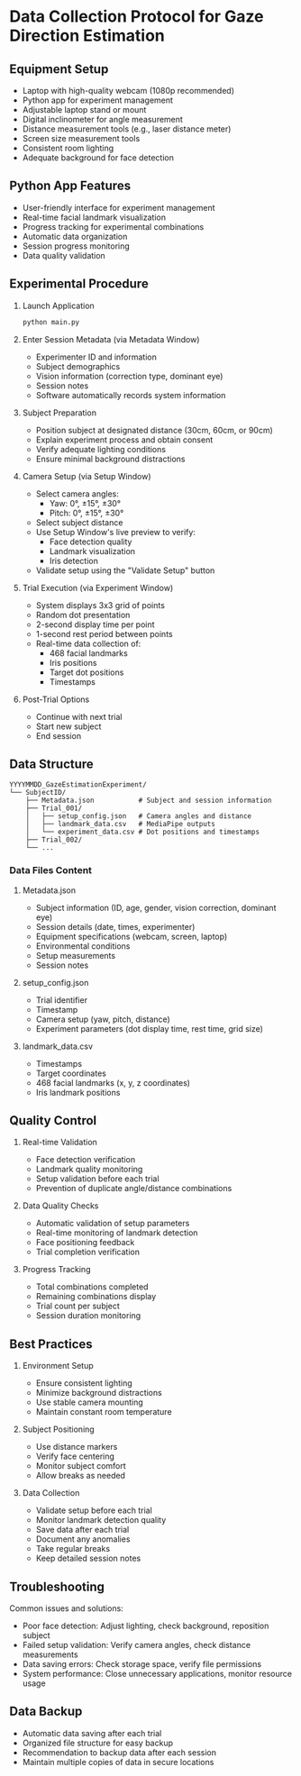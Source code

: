 # Data Collection Protocol for Gaze Direction Estimation

## Equipment Setup
- Laptop with high-quality webcam (1080p recommended)
- Python app for experiment management
- Adjustable laptop stand or mount
- Digital inclinometer for angle measurement
- Distance measurement tools (e.g., laser distance meter)
- Screen size measurement tools
- Consistent room lighting
- Adequate background for face detection

## Python App Features
- User-friendly interface for experiment management
- Real-time facial landmark visualization
- Progress tracking for experimental combinations
- Automatic data organization
- Session progress monitoring
- Data quality validation

## Experimental Procedure

1. Launch Application
   ```bash
   python main.py
   ```

2. Enter Session Metadata (via Metadata Window)
   - Experimenter ID and information
   - Subject demographics
   - Vision information (correction type, dominant eye)
   - Session notes
   - Software automatically records system information

3. Subject Preparation
   - Position subject at designated distance (30cm, 60cm, or 90cm)
   - Explain experiment process and obtain consent
   - Verify adequate lighting conditions
   - Ensure minimal background distractions

4. Camera Setup (via Setup Window)
   - Select camera angles:
     - Yaw: 0°, ±15°, ±30°
     - Pitch: 0°, ±15°, ±30°
   - Select subject distance
   - Use Setup Window's live preview to verify:
     - Face detection quality
     - Landmark visualization
     - Iris detection
   - Validate setup using the "Validate Setup" button

5. Trial Execution (via Experiment Window)
   - System displays 3x3 grid of points
   - Random dot presentation
   - 2-second display time per point
   - 1-second rest period between points
   - Real-time data collection of:
     - 468 facial landmarks
     - Iris positions
     - Target dot positions
     - Timestamps

6. Post-Trial Options
   - Continue with next trial
   - Start new subject
   - End session

## Data Structure

```
YYYYMMDD_GazeEstimationExperiment/
└── SubjectID/
    ├── Metadata.json           # Subject and session information
    ├── Trial_001/
    │   ├── setup_config.json   # Camera angles and distance
    │   ├── landmark_data.csv   # MediaPipe outputs
    │   └── experiment_data.csv # Dot positions and timestamps
    ├── Trial_002/
    └── ...
```

### Data Files Content

1. Metadata.json
   - Subject information (ID, age, gender, vision correction, dominant eye)
   - Session details (date, times, experimenter)
   - Equipment specifications (webcam, screen, laptop)
   - Environmental conditions
   - Setup measurements
   - Session notes

2. setup_config.json
   - Trial identifier
   - Timestamp
   - Camera setup (yaw, pitch, distance)
   - Experiment parameters (dot display time, rest time, grid size)

3. landmark_data.csv
   - Timestamps
   - Target coordinates
   - 468 facial landmarks (x, y, z coordinates)
   - Iris landmark positions

## Quality Control

1. Real-time Validation
   - Face detection verification
   - Landmark quality monitoring
   - Setup validation before each trial
   - Prevention of duplicate angle/distance combinations

2. Data Quality Checks
   - Automatic validation of setup parameters
   - Real-time monitoring of landmark detection
   - Face positioning feedback
   - Trial completion verification

3. Progress Tracking
   - Total combinations completed
   - Remaining combinations display
   - Trial count per subject
   - Session duration monitoring

## Best Practices

1. Environment Setup
   - Ensure consistent lighting
   - Minimize background distractions
   - Use stable camera mounting
   - Maintain constant room temperature

2. Subject Positioning
   - Use distance markers
   - Verify face centering
   - Monitor subject comfort
   - Allow breaks as needed

3. Data Collection
   - Validate setup before each trial
   - Monitor landmark detection quality
   - Save data after each trial
   - Document any anomalies
   - Take regular breaks
   - Keep detailed session notes

## Troubleshooting

Common issues and solutions:
- Poor face detection: Adjust lighting, check background, reposition subject
- Failed setup validation: Verify camera angles, check distance measurements
- Data saving errors: Check storage space, verify file permissions
- System performance: Close unnecessary applications, monitor resource usage

## Data Backup

- Automatic data saving after each trial
- Organized file structure for easy backup
- Recommendation to backup data after each session
- Maintain multiple copies of data in secure locations

